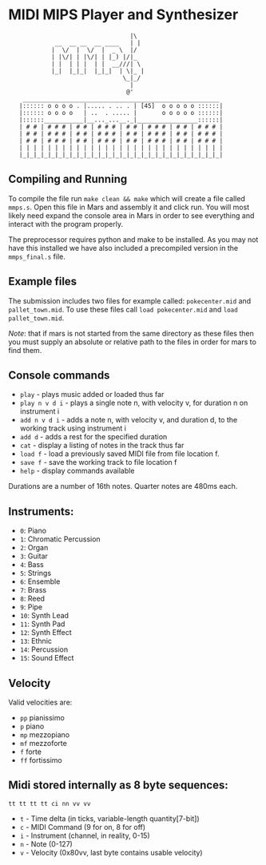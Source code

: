 # MIDI MIPS Player and Synthesizer

```
                                  |\
             __  __ __  __ ____   | |
            |  \/  |  \/  |  _ \  |/
            | |\/| | |\/| | |_) |/|_
            | |  | | |  | |  __///| \
            |_|  |_|_|  |_|_|  | \|_ |
			                    \_|_/
								  |
							     @'
    _______________________________________________________
   |:::::: o o o o . |..... . .. . | [45]  o o o o o ::::::|
   |:::::: o o o o   | ..  . ..... |       o o o o o ::::::|
   |::::::___________|__..._...__._|_________________::::::|
   | # # | # # # | # # | # # # | # # | # # # | # # | # # # |
   | # # | # # # | # # | # # # | # # | # # # | # # | # # # |
   | # # | # # # | # # | # # # | # # | # # # | # # | # # # |
   | | | | | | | | | | | | | | | | | | | | | | | | | | | | |
   |_|_|_|_|_|_|_|_|_|_|_|_|_|_|_|_|_|_|_|_|_|_|_|_|_|_|_|_|
```

## Compiling and Running

To compile the file run `make clean && make` which will create a file
called `mmps.s`. Open this file in Mars and assembly it and click
run. You will most likely need expand the console area in Mars in
order to see everything and interact with the program properly.

The preprocessor requires python and make to be installed. As you may
not have this installed we have also included a precompiled version in
the `mmps_final.s` file.

## Example files

The submission includes two files for example called: `pokecenter.mid`
and `pallet_town.mid`. To use these files call `load pokecenter.mid`
and `load pallet_town.mid`.

_Note_: that if mars is not started from the same directory as these
files then you must supply an absolute or relative path to the files
in order for mars to find them.

## Console commands

- `play` - plays music added or loaded thus far
- `play n v d i` - plays a single note n, with velocity v, for duration n on instrument i
- `add n v d i` - adds a note n, with velocity v, and duration d, to the working track using instrument i
- `add d` - adds a rest for the specified duration
- `cat` - display a listing of notes in the track thus far
- `load f` - load a previously saved MIDI file from file location f.
- `save f` - save the working track to file location f
- `help` - display commands available

Durations are a number of 16th notes.  Quarter notes are 480ms each. 

## Instruments:

- `0`: Piano
- `1`: Chromatic Percussion
- `2`: Organ
- `3`: Guitar
- `4`: Bass
- `5`: Strings
- `6`: Ensemble
- `7`: Brass
- `8`: Reed
- `9`: Pipe
- `10`: Synth Lead
- `11`: Synth Pad
- `12`: Synth Effect
- `13`: Ethnic
- `14`: Percussion
- `15`: Sound Effect


## Velocity

Valid velocities are:

- `pp` pianissimo
- `p` piano
- `mp` mezzopiano
- `mf` mezzoforte
- `f` forte
- `ff` fortissimo

## Midi stored internally as 8 byte sequences:

```
tt tt tt tt ci nn vv vv
```

- `t` - Time delta (in ticks, variable-length quantity[7-bit])
- `c` - MIDI Command (9 for on, 8 for off)
- `i` - Instrument (channel, in reality, 0-15)
- `n` - Note (0-127)
- `v` - Velocity (0x80vv, last byte contains usable velocity)

